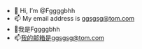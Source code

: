 - 👋 Hi, I’m @Fggggbhh
- 📫 My email address is ggsgsg@tom.com
- 👋我是Fggggbhh
- 📫我的邮箱是ggsgsg@tom.com

<!---
Fggggbhh/Fggggbhh is a ✨ special ✨ repository because its `README.md` (this file) appears on your GitHub profile.
You can click the Preview link to take a look at your changes.
--->
